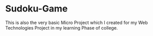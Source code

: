 # Sudoku-Game
This is also the very basic Micro Project which I created for my Web Technologies Project in my learning Phase of college.
